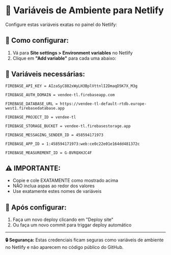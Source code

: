 # 🔐 Variáveis de Ambiente para Netlify

Configure estas variáveis exatas no painel do Netlify:

## 📝 Como configurar:

1. Vá para **Site settings > Environment variables** no Netlify
2. Clique em **"Add variable"** para cada uma abaixo:

## 🔑 Variáveis necessárias:

```
FIREBASE_API_KEY = AIzaSyC882xWyLH3BplVttnlI2DmaqD5K7X_M3g

FIREBASE_AUTH_DOMAIN = vendee-tl.firebaseapp.com

FIREBASE_DATABASE_URL = https://vendee-tl-default-rtdb.europe-west1.firebasedatabase.app

FIREBASE_PROJECT_ID = vendee-tl

FIREBASE_STORAGE_BUCKET = vendee-tl.firebasestorage.app

FIREBASE_MESSAGING_SENDER_ID = 458594171973

FIREBASE_APP_ID = 1:458594171973:web:ce0c22e01e164dd481372c

FIREBASE_MEASUREMENT_ID = G-BVRQXHJC4F
```

## ⚠️ IMPORTANTE:
- Copie e cole EXATAMENTE como mostrado acima
- NÃO inclua aspas ao redor dos valores
- Use exatamente estes nomes de variáveis

## 🚀 Após configurar:
1. Faça um novo deploy clicando em "Deploy site" 
2. Ou faça um novo commit para triggar deploy automático

---

**🔒 Segurança:** Estas credenciais ficam seguras como variáveis de ambiente no Netlify e não aparecem no código público do GitHub.
